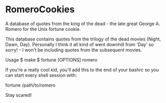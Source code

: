 # RomeroCookies
A database of quotes from the king of the dead - the late great George 
A. Romero for the Unix fortune cookie.

This database contains quotes from the trilogy of the dead movies (Night, 
Dawn, Day). Personally I think it all kind of went downhill from 'Day' 
so sorry! - I won't be including quotes from the subsequent movies. 

Usage
$ make
$ fortune [OPTIONS] romero


If you're a really cool kid, you'll add this to the end of your bashrc so you
can start every shell session with:

fortune /path/to/romero

Stay scared!

